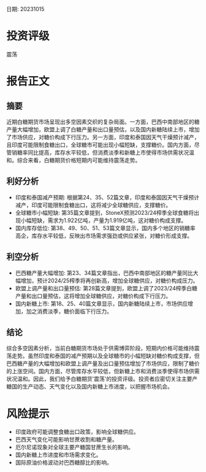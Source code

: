 
日期: 20231015

# 投资评级

震荡

# 报告正文

## 摘要

近期白糖期货市场呈现出多空因素交织的复杂局面。一方面，巴西中南部地区的糖产量大幅增加，欧盟上调了白糖产量和出口量预估，以及国内新糖陆续上市，增加了市场供应，对糖价构成下行压力。另一方面，印度和泰国因天气干燥预计减产，且印度可能限制食糖出口，全球糖市可能出现小幅短缺，支撑糖价。国内方面，尽管销糖率同比提高，库存水平较低，但消费淡季和新糖上市使得市场供需状况温和。综合来看，白糖期货价格短期内可能维持震荡走势。

## 利好分析

* 印度和泰国减产预期: 根据第24、35、52篇文章，印度和泰国因天气干燥预计减产，印度可能限制食糖出口，这将减少全球糖供应，支撑糖价。
* 全球糖市小幅短缺: 第35篇文章提到，StoneX预测2023/24榨季全球食糖将出现小幅短缺，需求为1.922亿吨，产量为1.919亿吨，这对糖价构成支撑。
* 国内库存低位: 第38、49、50、51、53篇文章显示，国内多个地区的销糖率高企，库存水平较低，反映出市场需求强劲或供应紧张，对糖价形成支撑。

## 利空分析

* 巴西糖产量大幅增加: 第23、34篇文章指出，巴西中南部地区的糖产量同比大幅增加，预计2024/25榨季将再创新高，增加全球糖供应，对糖价构成压力。
* 欧盟上调产量和出口量预估: 第28篇文章提到，欧盟上调了2023/24榨季白糖产量和出口量预估，这将增加全球糖供应，对糖价构成下行压力。
* 国内新糖上市: 第18、25、40篇文章显示，国内新糖陆续上市，市场供应增加，加之消费淡季，糖价面临下行压力。

## 结论

综合多空因素分析，当前白糖期货市场处于供需博弈阶段，短期内价格可能维持震荡走势。虽然印度和泰国的减产预期以及全球糖市的小幅短缺对糖价构成支撑，但巴西糖产量的大幅增加和欧盟上调产量及出口量预估增加了市场供应，限制了糖价的上涨空间。国内方面，尽管库存水平较低，但新糖上市和消费淡季使得市场供需状况温和。因此，我们给予白糖期货'震荡'的投资评级。投资者应密切关注主要产糖国的生产动态、天气变化以及国内新糖上市进度，以把握市场机会。

# 风险提示

* 印度政府可能调整食糖出口政策，影响全球糖供应。
* 巴西天气变化可能影响甘蔗收割和糖产量。
* 厄尔尼诺现象对全球主要产糖国甘蔗生长的影响。
* 国内新糖上市进度和市场需求变化。
* 国际原油价格波动对巴西糖醇比的影响。
